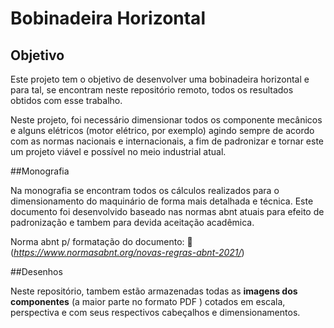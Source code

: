 # Bobinadeira Horizontal



## Objetivo

Este projeto tem o objetivo de desenvolver uma bobinadeira horizontal e para tal, se encontram neste repositório remoto, todos os resultados obtidos com esse trabalho.

Neste projeto, foi necessário dimensionar todos os componente mecânicos e alguns elétricos (motor elétrico, por exemplo) agindo sempre de acordo com as normas nacionais e internacionais, a fim de padronizar e tornar este um projeto viável e possível no meio industrial atual.



##Monografia

Na monografia se encontram todos os cálculos realizados para o dimensionamento do maquinário de forma mais detalhada e técnica. Este documento foi desenvolvido baseado nas normas abnt atuais  para efeito de padronização e tambem para devida aceitação acadêmica.

Norma abnt p/ formatação do documento: :link: (*<https://www.normasabnt.org/novas-regras-abnt-2021/>*)



##Desenhos

Neste repositório, tambem estão armazenadas todas as **imagens dos componentes** (a maior parte no formato PDF ) cotados em escala, perspectiva e com seus respectivos cabeçalhos e dimensionamentos.

